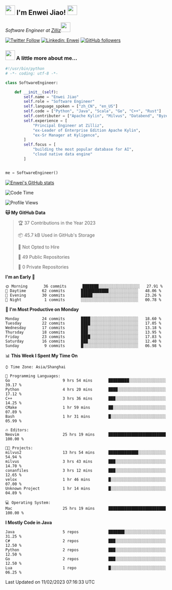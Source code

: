 <h2><img src="https://emojis.slackmojis.com/emojis/images/1531849430/4246/blob-sunglasses.gif?1531849430" width="30"/> I'm  Enwei Jiao! <img src="https://media.giphy.com/media/juBt25nT1KGys/giphy.gif" width=30> </h2>
<!-- <img align='right' src="https://media.giphy.com/media/M9gbBd9nbDrOTu1Mqx/giphy.gif" width="230"> -->
<p><em>Software Engineer at <a href="https://zilliz.com/">Zilliz</a><img src="https://media.giphy.com/media/WUlplcMpOCEmTGBtBW/giphy.gif" width="30"></em></p>

[![Twitter Follow](https://img.shields.io/twitter/follow/misteranmol?label=Follow)](https://twitter.com/intent/follow?screen_name=EnweiJiao)
[![Linkedin: Enwei](https://img.shields.io/badge/-enwei-blue?style=&logo=Linkedin&logoColor=white&link=https://www.linkedin.com/in/enwei-jiao-41192a97)](https://www.linkedin.com/in/enwei-jiao-41192a97/)
[![GitHub followers](https://img.shields.io/github/followers/jiaoew1991?label=Follow&style=social)](https://github.com/jiaoew1991)


### <img src="https://media.giphy.com/media/VgCDAzcKvsR6OM0uWg/giphy.gif" width="30"> A little more about me...  

```python
#!/usr/bin/python
# -*- coding: utf-8 -*-

class SoftwareEngineer:

    def __init__(self):
        self.name = "Enwei Jiao"
        self.role = "Software Engineer"
        self.language_spoken = ["zh_CN", "en_US"]
        self.code = ["Python", "Java", "Scala", "Go", "C++", "Rust"]
        self.contributer = ["Apache Kylin", "Milvus", "Databend", "Byzer-Lang"]
        self.experience = [
            "Principal Engineer at Zilliz",
            "ex-Leader of Enterprise Edition Apache Kylin",
            "ex-Sr Manager at Kyligence",
        ]
        self.focus = [
            "building the most popular database for AI",
            "cloud native data engine"
        ]


me = SoftwareEngineer()
```

[![Enwei's GitHub stats](https://github-readme-stats.vercel.app/api?username=jiaoew1991&count_private=true&show_icons=true)](https://github.com/jiaoew1991/jiaoew1991)

<!-- [![Top Langs](https://github-readme-stats.vercel.app/api/top-langs/?username=jiaoew1991&layout=compact)](https://github.com/jiaoew1991/jiaoew1991) -->

<!--START_SECTION:waka-->
![Code Time](http://img.shields.io/badge/Code%20Time-499%20hrs%2048%20mins-blue)

![Profile Views](http://img.shields.io/badge/Profile%20Views-0-blue)

**🐱 My GitHub Data** 

> 🏆 37 Contributions in the Year 2023
 > 
> 📦 45.7 kB Used in GitHub's Storage 
 > 
> 🚫 Not Opted to Hire
 > 
> 📜 49 Public Repositories 
 > 
> 🔑 0 Private Repositories  
 > 
**I'm an Early 🐤** 

```text
🌞 Morning       36 commits       ███████░░░░░░░░░░░░░░░░░░   27.91 % 
🌆 Daytime       62 commits       ████████████░░░░░░░░░░░░░   48.06 % 
🌃 Evening       30 commits       █████░░░░░░░░░░░░░░░░░░░░   23.26 % 
🌙 Night          1 commits       ░░░░░░░░░░░░░░░░░░░░░░░░░   00.78 % 

```
📅 **I'm Most Productive on Monday** 

```text
Monday          24 commits       ████░░░░░░░░░░░░░░░░░░░░░   18.60 % 
Tuesday         22 commits       ████░░░░░░░░░░░░░░░░░░░░░   17.05 % 
Wednesday       17 commits       ███░░░░░░░░░░░░░░░░░░░░░░   13.18 % 
Thursday        18 commits       ███░░░░░░░░░░░░░░░░░░░░░░   13.95 % 
Friday          23 commits       ████░░░░░░░░░░░░░░░░░░░░░   17.83 % 
Saturday        16 commits       ███░░░░░░░░░░░░░░░░░░░░░░   12.40 % 
Sunday           9 commits       █░░░░░░░░░░░░░░░░░░░░░░░░   06.98 % 

```


📊 **This Week I Spent My Time On** 

```text
⌚︎ Time Zone: Asia/Shanghai

💬 Programming Languages: 
Go                       9 hrs 54 mins       █████████░░░░░░░░░░░░░░░░   39.17 % 
Python                   4 hrs 20 mins       ████░░░░░░░░░░░░░░░░░░░░░   17.12 % 
C++                      3 hrs 36 mins       ███░░░░░░░░░░░░░░░░░░░░░░   14.25 % 
CMake                    1 hr 59 mins        ██░░░░░░░░░░░░░░░░░░░░░░░   07.89 % 
Bash                     1 hr 31 mins        █░░░░░░░░░░░░░░░░░░░░░░░░   05.99 % 

🔥 Editors: 
Neovim                   25 hrs 19 mins      █████████████████████████   100.00 % 

🐱‍💻 Projects: 
milvus2                  13 hrs 54 mins      █████████████░░░░░░░░░░░░   54.94 % 
milvus                   3 hrs 43 mins       ███░░░░░░░░░░░░░░░░░░░░░░   14.70 % 
conanfiles               3 hrs 12 mins       ███░░░░░░░░░░░░░░░░░░░░░░   12.65 % 
velox                    1 hr 46 mins        █░░░░░░░░░░░░░░░░░░░░░░░░   07.00 % 
Unknown Project          1 hr 14 mins        █░░░░░░░░░░░░░░░░░░░░░░░░   04.89 % 

💻 Operating System: 
Mac                      25 hrs 19 mins      █████████████████████████   100.00 % 

```

**I Mostly Code in Java** 

```text
Java                     5 repos             ███████░░░░░░░░░░░░░░░░░░   31.25 % 
C#                       2 repos             ███░░░░░░░░░░░░░░░░░░░░░░   12.50 % 
Python                   2 repos             ███░░░░░░░░░░░░░░░░░░░░░░   12.50 % 
Go                       2 repos             ███░░░░░░░░░░░░░░░░░░░░░░   12.50 % 
Lua                      1 repo              █░░░░░░░░░░░░░░░░░░░░░░░░   06.25 % 

```



 Last Updated on 11/02/2023 07:16:33 UTC
<!--END_SECTION:waka-->
